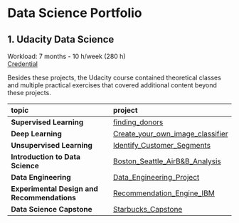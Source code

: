 # Data Science Portfolio


## 1. Udacity Data Science 
Workload: 7 months - 10 h/week (280 h)  
[Credential](https://graduation.udacity.com/confirm/VRFNCE3P)

Besides these projects, the Udacity course contained theoretical classes and multiple practical exercises that covered additional content beyond these projects.

| topic | project |
|:-------|:-------|
|**Supervised Learning**|[finding_donors](https://github.com/gonzalo-munillag/UDACITY_DataScience/blob/master/finding_donors/finding_donors.ipynb)|
|**Deep Learning**|[Create_your_own_image_classifier](https://github.com/gonzalo-munillag/UDACITY_DataScience/blob/master/Create_your_own_image_classifier/Image%20Classifier%20Project.ipynb)|
|**Unsupervised Learning**|[Identify_Customer_Segments](https://github.com/gonzalo-munillag/UDACITY_DataScience/blob/master/Identity_Customer_Segments/Identify_Customer_Segments.ipynb)|
|**Introduction to Data Science**|[Boston_Seattle_AirB&B_Analysis](https://github.com/gonzalo-munillag/UDACITY_DataScience/tree/master/Boston_Seattle_AirB%26B_Anaylsis)|
|**Data Engineering**|[Data_Engineering_Project](https://github.com/gonzalo-munillag/UDACITY_DataScience/tree/master/Data_Engineering_Project)|
|**Experimental Design and Recommendations**|[Recommendation_Engine_IBM](https://github.com/gonzalo-munillag/UDACITY_DataScience/blob/master/Recommendation_Engine_IBM/Recommendations_with_IBM.ipynb)|
|**Data Science Capstone**|[Starbucks_Capstone](https://github.com/gonzalo-munillag/UDACITY_dataScience/tree/master/Starbucks_Capstone_Challenge)|


